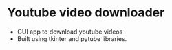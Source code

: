 # Youtube video downloader
* GUI app to download youtube videos
* Built using tkinter and pytube libraries.

